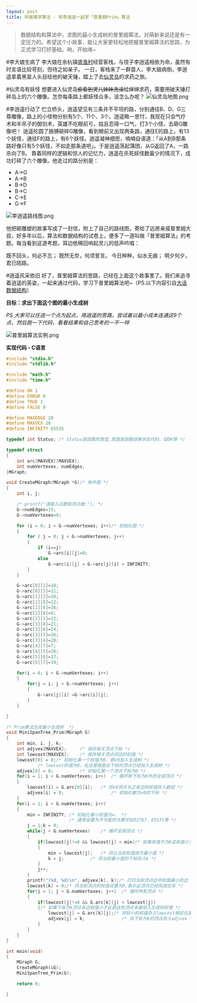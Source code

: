 ```yaml
---
layout: post
title: 听故事学算法 - 和李逍遥一起学「普里姆Prim」算法
---
```

>数据结构和算法中，求图的最小生成树的普里姆算法，对萌新来说还是有一定压力的。希望这个小故事，能让大家更轻松地把握普里姆算法的思路，为正式学习打好基础。呐，开始咯~

#李大娘生病了
李大娘在余杭镇[盛渔村](http://baike.baidu.com/view/2187559.htm)经营客栈，与侄子李逍遥相依为命，虽然有时言语比较苛刻，但待之如亲子。
一日，客栈来了一群苗人，李大娘病倒，李逍遥拿着黑苗人头目给他的破天锤，踏上了去[仙灵岛](http://baike.baidu.com/view/1311270.htm)的求药之旅。

#仙灵岛有妖怪
想要进入仙灵岛~~偷看到灵儿妹妹洗澡~~给婶婶求药，需要用破天锤打碎岛上的六个雕像。怎奈每条路上都妖怪众多，该怎么办呢？
![仙灵岛地图.png](http://upload-images.jianshu.io/upload_images/163683-75e3e5da136aa7b2.png?imageMogr2/auto-orient/strip%7CimageView2/2/w/1240)

#李逍遥行动了
伫立桥头，逍遥望见有三条并不平坦的路，分别通往B、D、G三尊雕像，路上的小怪物分别有5个、11个、3个。逍遥略一思忖，我现在只会气疗术和半吊子的御剑术，英雄不吃眼前亏，姑且忍得一口气，打3个小怪，去砸G雕像吧！
逍遥抡圆了胳膊砸碎G雕像，看到眼前又出现两条路，通往E的路上，有13个妖怪，通往F的路上，有6个妖怪。逍遥凝神细思，喃喃自语道：「从A到B那条路好像只有5个妖怪，不如走那条道吧」。于是逍遥荡起蒲团，从G返回了A，一路杀向了B。
靠着同样的逻辑和惊人的记忆力，逍遥在杀死妖怪数最少的情况下，成功打碎了六个雕像。他走过的路分别是：
- A->G
- A->B
- B->D
- B->C
- C->E
- G->F

![李逍遥路线图.png](http://upload-images.jianshu.io/upload_images/163683-ff50421565456f8a.png?imageMogr2/auto-orient/strip%7CimageView2/2/w/1240)


他把砸雕塑的故事写成了一封信，附上了自己的路线图，寄给了远房亲戚普里姆大叔，好多年以后，算法和数据结构的试卷上，便多了一道叫做「普里姆算法」的考题。每当看到这道考题，耳边依稀回响起灵儿的低声吟唱：

既不回头，何必不忘；
既然无奈，何须誓言。
今日种种，似水无痕；
明夕何夕，君已陌路。

#逍遥风采依旧
好了，普里姆算法的思路，已经在上面这个故事里了。我们来追寻着逍遥的英姿，一起来通过代码，学习下普里姆算法吧~（PS.以下内容引自[大话数据结构](https://book.douban.com/subject/6424904/)）

**目标：求出下面这个图的最小生成树**

*PS.大家可以任选一个点为起点，用逍遥的思路，尝试着以最小成本连通这9个点，然后跑一下代码，看看结果和自己思考的一不一样*

![普里姆算法实例.png](http://upload-images.jianshu.io/upload_images/163683-5ab14d179851e807.png?imageMogr2/auto-orient/strip%7CimageView2/2/w/1240)

**实现代码 - C语言**
```c
#include "stdio.h"    
#include "stdlib.h"   

#include "math.h"  
#include "time.h"

#define OK 1
#define ERROR 0
#define TRUE 1
#define FALSE 0

#define MAXEDGE 20
#define MAXVEX 20
#define INFINITY 65535

typedef int Status;	/* Status是函数的类型,其值是函数结果状态代码，如OK等 */

typedef struct
{
	int arc[MAXVEX][MAXVEX];
	int numVertexes, numEdges;
}MGraph;

void CreateMGraph(MGraph *G)/* 构件图 */
{
	int i, j;

	/* printf("请输入边数和顶点数:"); */
	G->numEdges=15;
	G->numVertexes=9;

	for (i = 0; i < G->numVertexes; i++)/* 初始化图 */
	{
		for ( j = 0; j < G->numVertexes; j++)
		{
			if (i==j)
				G->arc[i][j]=0;
			else
				G->arc[i][j] = G->arc[j][i] = INFINITY;
		}
	}

	G->arc[0][1]=10;
	G->arc[0][5]=11;
	G->arc[1][2]=18;
	G->arc[1][8]=12;
	G->arc[1][6]=16;
	G->arc[2][8]=8;
	G->arc[2][3]=22;
	G->arc[3][8]=21;
	G->arc[3][6]=24;
	G->arc[3][7]=16;
	G->arc[3][4]=20;
	G->arc[4][7]=7;
	G->arc[4][5]=26;
	G->arc[5][6]=17;
	G->arc[6][7]=19;

	for(i = 0; i < G->numVertexes; i++)
	{
		for(j = i; j < G->numVertexes; j++)
		{
			G->arc[j][i] =G->arc[i][j];
		}
	}

}

/* Prim算法生成最小生成树  */
void MiniSpanTree_Prim(MGraph G)
{
	int min, i, j, k;
	int adjvex[MAXVEX];		/* 保存相关顶点下标 */
	int lowcost[MAXVEX];	/* 保存相关顶点间边的权值 */
	lowcost[0] = 0;/* 初始化第一个权值为0，即v0加入生成树 */
			/* lowcost的值为0，在这里就是此下标的顶点已经加入生成树 */
	adjvex[0] = 0;			/* 初始化第一个顶点下标为0 */
	for(i = 1; i < G.numVertexes; i++)	/* 循环除下标为0外的全部顶点 */
	{
		lowcost[i] = G.arc[0][i];	/* 将v0顶点与之有边的权值存入数组 */
		adjvex[i] = 0;					/* 初始化都为v0的下标 */
	}
	for(i = 1; i < G.numVertexes; i++)
	{
		min = INFINITY;	/* 初始化最小权值为∞， */
						/* 通常设置为不可能的大数字如32767、65535等 */
		j = 1;k = 0;
		while(j < G.numVertexes)	/* 循环全部顶点 */
		{
			if(lowcost[j]!=0 && lowcost[j] < min)/* 如果权值不为0且权值小于min */
			{
				min = lowcost[j];	/* 则让当前权值成为最小值 */
				k = j;			/* 将当前最小值的下标存入k */
			}
			j++;
		}
		printf("(%d, %d)\n", adjvex[k], k);/* 打印当前顶点边中权值最小的边 */
		lowcost[k] = 0;/* 将当前顶点的权值设置为0,表示此顶点已经完成任务 */
		for(j = 1; j < G.numVertexes; j++)	/* 循环所有顶点 */
		{
			if(lowcost[j]!=0 && G.arc[k][j] < lowcost[j])
			{/* 如果下标为k顶点各边权值小于此前这些顶点未被加入生成树权值 */
				lowcost[j] = G.arc[k][j];/* 将较小的权值存入lowcost相应位置 */
				adjvex[j] = k;				/* 将下标为k的顶点存入adjvex */
			}
		}
	}
}

int main(void)
{
	MGraph G;
	CreateMGraph(&G);
	MiniSpanTree_Prim(G);

	return 0;

}
```
